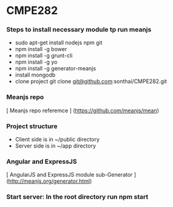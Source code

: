 # CMPE282
### Steps to install necessary module tp run meanjs
* sudo apt-get install nodejs npm git
* npm install -g bower
* npm install -g grunt-cli
* npm install -g yo
* npm install -g generator-meanjs
* install mongodb
* clone project git clone git@github.com:sonthai/CMPE282.git

### Meanjs repo
[ Meanjs repo referemce ] (https://github.com/meanjs/mean)


### Project structure
* Client side is in ~/public directory
* Server side is in ~/app directory

### Angular and ExpressJS 
[ AngularJS  and ExpressJS module sub-Generator ] (http://meanjs.org/generator.html)
### Start server: In the root directory run npm start

